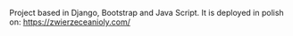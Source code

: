 Project based in Django, Bootstrap and Java Script. It is deployed in polish on:
https://zwierzeceanioly.com/
